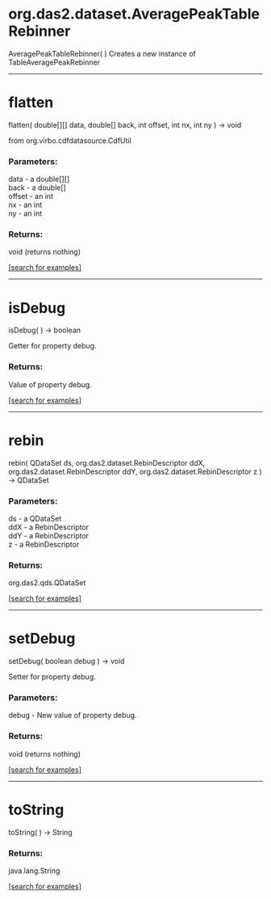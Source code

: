 # org.das2.dataset.AveragePeakTableRebinner
AveragePeakTableRebinner( )
Creates a new instance of TableAveragePeakRebinner

***
<a name="flatten"></a>
# flatten
flatten( double[][] data, double[] back, int offset, int nx, int ny ) &rarr; void

from org.virbo.cdfdatasource.CdfUtil

### Parameters:
data - a double[][]
<br>back - a double[]
<br>offset - an int
<br>nx - an int
<br>ny - an int

### Returns:
void (returns nothing)


<a href="https://github.com/autoplot/dev/search?q=flatten&unscoped_q=flatten">[search for examples]</a>

***
<a name="isDebug"></a>
# isDebug
isDebug(  ) &rarr; boolean

Getter for property debug.

### Returns:
Value of property debug.

<a href="https://github.com/autoplot/dev/search?q=isDebug&unscoped_q=isDebug">[search for examples]</a>

***
<a name="rebin"></a>
# rebin
rebin( QDataSet ds, org.das2.dataset.RebinDescriptor ddX, org.das2.dataset.RebinDescriptor ddY, org.das2.dataset.RebinDescriptor z ) &rarr; QDataSet



### Parameters:
ds - a QDataSet
<br>ddX - a RebinDescriptor
<br>ddY - a RebinDescriptor
<br>z - a RebinDescriptor

### Returns:
org.das2.qds.QDataSet


<a href="https://github.com/autoplot/dev/search?q=rebin&unscoped_q=rebin">[search for examples]</a>

***
<a name="setDebug"></a>
# setDebug
setDebug( boolean debug ) &rarr; void

Setter for property debug.

### Parameters:
debug - New value of property debug.

### Returns:
void (returns nothing)


<a href="https://github.com/autoplot/dev/search?q=setDebug&unscoped_q=setDebug">[search for examples]</a>

***
<a name="toString"></a>
# toString
toString(  ) &rarr; String



### Returns:
java.lang.String


<a href="https://github.com/autoplot/dev/search?q=toString&unscoped_q=toString">[search for examples]</a>

